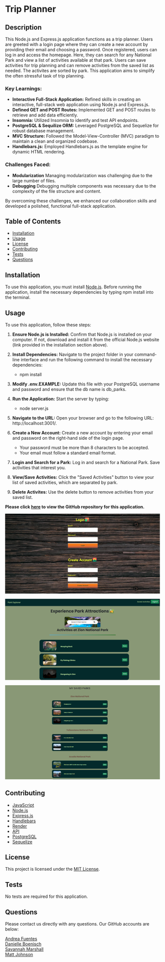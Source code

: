 # Trip Planner

## Description
This Node.js and Express.js application functions as a trip planner. Users are greeted with a login page where they can create a new account by providing their email and choosing a password. Once registered, users can log in and access the homepage. Here, they can search for any National Park and view a list of activities available at that park. Users can save activities for trip planning and can remove activities from the saved list as needed. The activites are sorted by park. This application aims to simplify the often stressful task of trip planning.

### Key Learnings:
* **Interactive Full-Stack Application:** Refined skills in creating an interactive, full-stack web application using Node.js and Express.js.
* **Defined GET and POST Routes:** Implemented GET and POST routes to retrieve and add data efficiently.
* **Insomnia:** Utilized Insomnia to identify and test API endpoints.
* **PostgreSQL & Sequilize ORM:** Leveraged PostgreSQL and Sequelize for robust database management.
* **MVC Structure:** Followed the Model-View-Controller (MVC) paradigm to maintain a clean and organized codebase.
* **Handlebars.js:** Employed Handlebars.js as the template engine for dynamic HTML rendering.

### Challenges Faced:
* **Modularization** Managing modularization was challenging due to the large number of files.
* **Debugging** Debugging multiple components was necessary due to the complexity of the file structure and content.

By overcoming these challenges, we enhanced our collaboration skills and developed a polished, functional full-stack application.

## Table of Contents
  
- [Installation](#installation)
- [Usage](#usage)
- [License](#license)
- [Contributing](#contributing)
- [Tests](#tests)
- [Questions](#questions)

## Installation
To use this application, you must install [Node.js](https://nodejs.org/en). Before running the application, install the necessary dependencies by typing npm install into the terminal.

## Usage

To use this application, follow these steps:

1. **Ensure Node.js is Installed:**  Confirm that Node.js is installed on your computer. If not, download and install it from the official Node.js website (link provided in the installation section above).

2. **Install Dependencies:** Navigate to the project folder in your command-line interface and run the following command to install the necessary dependencies:
   * npm install 
3. **Modify .env.EXAMPLE:** Update this file with your PostgreSQL username and password and ensure that the db name is db_parks.

4. **Run the Application:** Start the server by typing:
   * node server.js

5. **Navigate to the URL:** Open your browser and go to the following URL: http://localhost:3001/.

6. **Create a New Account:** Create a new account by entering your email and password on the right-hand side of the login page.
    * Your password must be more than 8 characters to be accepted.
    * Your email must follow a standard email format.

7. **Login and Search for a Park:**  Log in and search for a National Park. Save activities that interest you.

8. **View/Save Activities:** Click the "Saved Activities" button to view your list of saved activities, which are separated by park.

9. **Delete Activites:** Use the delete button to remove activities from your saved list.


**Please click [here](https://github.com/savannahmarshall/Trip-Planner) to view the GitHub repository for this application.**


![screenshot of login page](https://github.com/savannahmarshall/Trip-Planner/blob/main/Main/assets/login-screenshot.png)

![screenshot of homepage](https://github.com/savannahmarshall/Trip-Planner/blob/main/Main/assets/search-screenshot.png)

![screenshot of saved activites](https://github.com/savannahmarshall/Trip-Planner/blob/main/Main/assets/saved-screenshot.png)




## Contributing
* [JavaScript](https://www.javascript.com/)
* [Node.js](https://nodejs.org/en)
* [Express.js](https://jestjs.io/)
* [Handlebars](https://handlebarsjs.com/guide/)
* [Render](https://dashboard.render.com/)
* [API](https://www.nps.gov/subjects/developer/api-documentation.htm#/activities/getActivities)
* [PostgreSQL](https://www.postgresql.org/)
* [Sequelize](https://sequelize.org/)

## License
This project is licensed under the [MIT License](https://opensource.org/license/MIT). 

## Tests
No tests are required for this application.

## Questions
Please contact us directly with any questions. Our GitHub accounts are below:

[Andrea Fuentes](https://github.com/dreyuhh) <br/>
[Danielle Boenisch](https://github.com/danielleboe) <br/>
[Savannah Marshall](https://github.com/savannahmarshall) <br/>
[Matt Johnson](https://github.com/MattAJ26)
